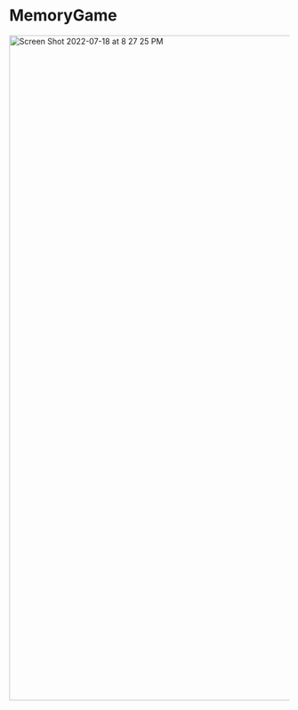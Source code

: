 # MemoryGame
<img width="1196" alt="Screen Shot 2022-07-18 at 8 27 25 PM" src="https://user-images.githubusercontent.com/23065859/179638773-b56ed5b9-3474-4d30-9418-6a0a3dd531e6.png">
